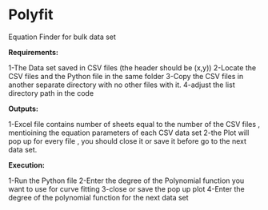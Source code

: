 # Polyfit
Equation Finder for bulk data set 


**Requirements:**


1-The Data set saved in CSV files (the header should be (x,y))
2-Locate the CSV files and the Python file in the same folder
3-Copy the CSV files in another separate directory with no other files with it.
4-adjust the list directory path in the code

**Outputs:**


1-Excel file contains number of sheets equal to the number of the CSV files , mentioining the equation parameters of each CSV data set
2-the Plot will pop up for every file , you should close it or save it before go to the next data set.

**Execution:**


1-Run the Python file
2-Enter the degree of the Polynomial function you want to use for curve fitting 
3-close or save the pop up plot 
4-Enter the degree of the polynomial function for the next data set
